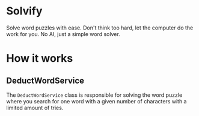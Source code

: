 # Solvify

Solve word puzzles with ease. Don't think too hard, let the computer do the work for you. No AI, just a simple word solver.

# How it works

## DeductWordService

The `DeductWordService` class is responsible for solving the word puzzle where you search for one word with a given number of characters with a limited amount of tries.
